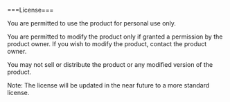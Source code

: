 ===License===

You are permitted to use the product for personal use only.

You are permitted to modify the product only if granted a permission by the product owner.
If you wish to modify the product, contact the product owner.

You may not sell or distribute the product or any modified version of the product.

Note: The license will be updated in the near future to a more standard license.